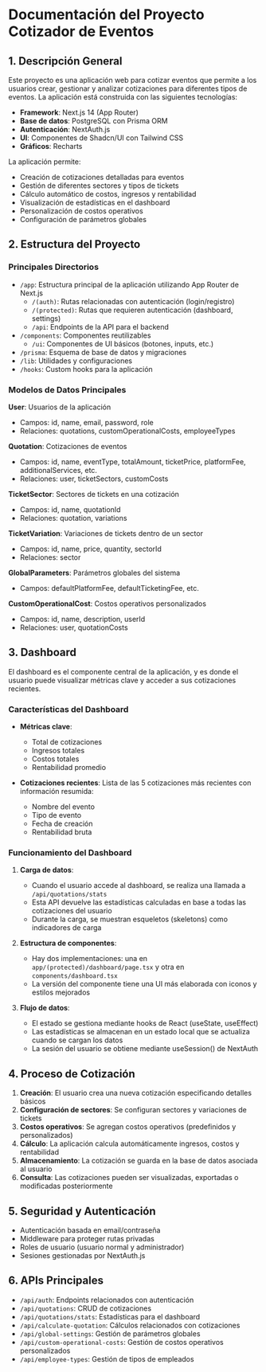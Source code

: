 # Documentación del Proyecto Cotizador de Eventos

## 1. Descripción General

Este proyecto es una aplicación web para cotizar eventos que permite a los usuarios crear, gestionar y analizar cotizaciones para diferentes tipos de eventos. La aplicación está construida con las siguientes tecnologías:

- **Framework**: Next.js 14 (App Router)
- **Base de datos**: PostgreSQL con Prisma ORM
- **Autenticación**: NextAuth.js
- **UI**: Componentes de Shadcn/UI con Tailwind CSS
- **Gráficos**: Recharts

La aplicación permite:
- Creación de cotizaciones detalladas para eventos
- Gestión de diferentes sectores y tipos de tickets
- Cálculo automático de costos, ingresos y rentabilidad
- Visualización de estadísticas en el dashboard
- Personalización de costos operativos
- Configuración de parámetros globales

## 2. Estructura del Proyecto

### Principales Directorios

- `/app`: Estructura principal de la aplicación utilizando App Router de Next.js
  - `/(auth)`: Rutas relacionadas con autenticación (login/registro)
  - `/(protected)`: Rutas que requieren autenticación (dashboard, settings)
  - `/api`: Endpoints de la API para el backend
- `/components`: Componentes reutilizables
  - `/ui`: Componentes de UI básicos (botones, inputs, etc.)
- `/prisma`: Esquema de base de datos y migraciones
- `/lib`: Utilidades y configuraciones
- `/hooks`: Custom hooks para la aplicación

### Modelos de Datos Principales

**User**: Usuarios de la aplicación
- Campos: id, name, email, password, role
- Relaciones: quotations, customOperationalCosts, employeeTypes

**Quotation**: Cotizaciones de eventos
- Campos: id, name, eventType, totalAmount, ticketPrice, platformFee, additionalServices, etc.
- Relaciones: user, ticketSectors, customCosts

**TicketSector**: Sectores de tickets en una cotización
- Campos: id, name, quotationId
- Relaciones: quotation, variations

**TicketVariation**: Variaciones de tickets dentro de un sector
- Campos: id, name, price, quantity, sectorId
- Relaciones: sector

**GlobalParameters**: Parámetros globales del sistema
- Campos: defaultPlatformFee, defaultTicketingFee, etc.

**CustomOperationalCost**: Costos operativos personalizados
- Campos: id, name, description, userId
- Relaciones: user, quotationCosts

## 3. Dashboard

El dashboard es el componente central de la aplicación, y es donde el usuario puede visualizar métricas clave y acceder a sus cotizaciones recientes.

### Características del Dashboard

- **Métricas clave**: 
  - Total de cotizaciones
  - Ingresos totales
  - Costos totales
  - Rentabilidad promedio

- **Cotizaciones recientes**: Lista de las 5 cotizaciones más recientes con información resumida:
  - Nombre del evento
  - Tipo de evento
  - Fecha de creación
  - Rentabilidad bruta

### Funcionamiento del Dashboard

1. **Carga de datos**: 
   - Cuando el usuario accede al dashboard, se realiza una llamada a `/api/quotations/stats`
   - Esta API devuelve las estadísticas calculadas en base a todas las cotizaciones del usuario
   - Durante la carga, se muestran esqueletos (skeletons) como indicadores de carga

2. **Estructura de componentes**:
   - Hay dos implementaciones: una en `app/(protected)/dashboard/page.tsx` y otra en `components/dashboard.tsx`
   - La versión del componente tiene una UI más elaborada con iconos y estilos mejorados

3. **Flujo de datos**:
   - El estado se gestiona mediante hooks de React (useState, useEffect)
   - Las estadísticas se almacenan en un estado local que se actualiza cuando se cargan los datos
   - La sesión del usuario se obtiene mediante useSession() de NextAuth

## 4. Proceso de Cotización

1. **Creación**: El usuario crea una nueva cotización especificando detalles básicos
2. **Configuración de sectores**: Se configuran sectores y variaciones de tickets
3. **Costos operativos**: Se agregan costos operativos (predefinidos y personalizados)
4. **Cálculo**: La aplicación calcula automáticamente ingresos, costos y rentabilidad
5. **Almacenamiento**: La cotización se guarda en la base de datos asociada al usuario
6. **Consulta**: Las cotizaciones pueden ser visualizadas, exportadas o modificadas posteriormente

## 5. Seguridad y Autenticación

- Autenticación basada en email/contraseña
- Middleware para proteger rutas privadas
- Roles de usuario (usuario normal y administrador)
- Sesiones gestionadas por NextAuth.js

## 6. APIs Principales

- `/api/auth`: Endpoints relacionados con autenticación
- `/api/quotations`: CRUD de cotizaciones
- `/api/quotations/stats`: Estadísticas para el dashboard
- `/api/calculate-quotation`: Cálculos relacionados con cotizaciones
- `/api/global-settings`: Gestión de parámetros globales
- `/api/custom-operational-costs`: Gestión de costos operativos personalizados
- `/api/employee-types`: Gestión de tipos de empleados 